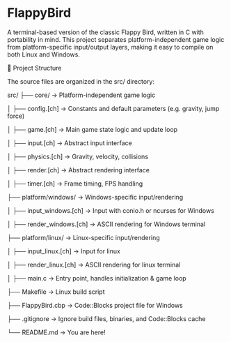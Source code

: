 # FlappyBird

A terminal-based version of the classic Flappy Bird, written in C with portability in mind. This project separates platform-independent game logic from platform-specific input/output layers, making it easy to compile on both Linux and Windows.


📁 Project Structure

The source files are organized in the src/ directory:

src/
├── core/ → Platform-independent game logic

│ ├── config.[ch] → Constants and default parameters (e.g. gravity, jump force)

│ ├── game.[ch] → Main game state logic and update loop

│ ├── input.[ch] → Abstract input interface

│ ├── physics.[ch] → Gravity, velocity, collisions

│ ├── render.[ch] → Abstract rendering interface

│ ├── timer.[ch] → Frame timing, FPS handling

├── platform/windows/ → Windows-specific input/rendering

│ ├── input_windows.[ch] → Input with conio.h or ncurses for Windows

│ ├── render_windows.[ch] → ASCII rendering for Windows terminal

├── platform/linux/ → Linux-specific input/rendering

│ ├── input_linux.[ch] → Input for linux

│ ├── render_linux.[ch] → ASCII rendering for linux terminal

│
├── main.c → Entry point, handles initialization & game loop

├── Makefile → Linux build script

├── FlappyBird.cbp → Code::Blocks project file for Windows

├── .gitignore → Ignore build files, binaries, and Code::Blocks cache

└── README.md → You are here!

